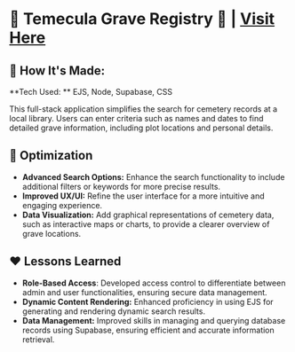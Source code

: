 # 💐 Temecula Grave Registry 💐 | <a href="https://temecula-grave-registry.vercel.app/" target="_blank">Visit Here</a>

<p></p>

## 🧩 How It's Made: 
**Tech Used: ** EJS, Node, Supabase, CSS

This full-stack application simplifies the search for cemetery records at a local library. Users can enter criteria such as names and dates to find detailed grave information, including plot locations and personal details.

## 🚀 Optimization

- **Advanced Search Options:** Enhance the search functionality to include additional filters or keywords for more precise results.
- **Improved UX/UI:** Refine the user interface for a more intuitive and engaging experience.
- **Data Visualization:** Add graphical representations of cemetery data, such as interactive maps or charts, to provide a clearer overview of grave locations.

## ❤️ Lessons Learned

- **Role-Based Access**: Developed access control to differentiate between admin and user functionalities, ensuring secure data management.
- **Dynamic Content Rendering:** Enhanced proficiency in using EJS for generating and rendering dynamic search results.
- **Data Management:** Improved skills in managing and querying database records using Supabase, ensuring efficient and accurate information retrieval.
